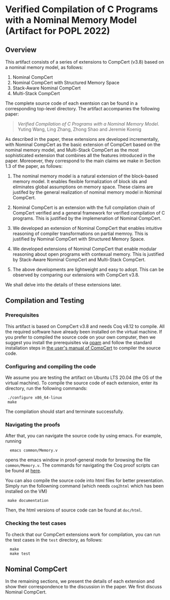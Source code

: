 # Verified Compilation of C Programs with a Nominal Memory Model (Artifact for POPL 2022)

## Overview

This artifact consists of a series of extensions to CompCert (v3.8)
based on a nominal memory model, as follows:

1. Nominal CompCert
2. Nominal CompCert with Structured Memory Space
3. Stack-Aware Nominal CompCert
4. Multi-Stack CompCert

The complete source code of each exentsion can be found in a
corresponding top-level directory. The artifact accompanies the
following paper:

  > *Verified Compilation of C Programs with a Nominal Memory Model*.
    Yuting Wang, Ling Zhang, Zhong Shao and Jeremie Koenig

As described in the paper, these extensions are developed
incrementally, with Nominal CompCert as the basic extension of
CompCert based on the nominal memory model, and Multi-Stack CompCert as
the most sophisticated extension that combines all the features
introduced in the paper. Moreoever, they correspond to the main claims
we make in Section 1.3 of the paper, as follows:

1. The nominal memory model is a natural extension of the block-based
memory model. It enables flexible formalization of block ids and
eliminates global assumptions on memory space. These claims are
justifed by the general realization of nominal memory model in Nominal
CompCert.

2. Nominal CompCert is an extension with the full compilation chain of
CompCert verified and a general framework for verified compilation of
C programs. This is justified by the implemenation of Nominal CompCert.

3. We developed an extension of Nominal CompCert that enables
intuitive reasoning of compiler transformations on partial
memroy. This is justified by Nominal CompCert with Structured Memory
Space.

4. We developed extensions of Nominal CompCert that enable modular
reasoning about open programs with contexual memory. This is justified
by Stack-Aware Nominal CompCert and Multi-Stack CompCert.

5. The above developments are lightweight and easy to adopt. This can
be observed by comparing our extensions with CompCert v3.8.

We shall delve into the details of these extensions later.


## Compilation and Testing

### Prerequisites

This artifact is based on CompCert v3.8 and needs Coq v8.12 to
compile. All the required software have already been installed on the
virtual machine. If you prefer to compiled the source code on your own
computer, then we suggest you install the prerequisites via
[opam](https://opam.ocaml.org/) and follow the standard installation
steps in [the user's manual of
CompCert](https://compcert.org/man/index.html) to compiler the source
code.

### Configuring and compiling the code

We assume you are testing the artifact on Ubuntu LTS 20.04 (the OS of
the virtual machine). To compile the source code of each extension,
enter its directory, run the following commands:
```
 ./configure x86_64-linux
 make
```
The compilation should start and terminate successfully.  

### Navigating the proofs

After that,
you can navigate the source code by using emacs. For example, running
```
  emacs common/Memory.v
```
opens the emacs window in proof-general mode for browsing the file
`common/Memory.v`. The commands for navigating the Coq proof scripts
can be found at [here](https://proofgeneral.github.io/doc/master/userman/Introducing-Proof-General/).

You can also compile the source code into html files for better
presentation. Simply run the followning command (which needs
`coq2html` which has been installed on the VM)
```
 make documentation
```
Then, the html versions of source code can be found at `doc/html`.

### Checking the test cases

To check that our CompCert extensions work for compilation, you can
run the test cases in the `test` directory, as follows:

```
  make
  make test
```

## Nominal CompCert

In the remaining sections, we present the details of each extension
and show their correspondence to the discussion in the paper. We first
discuss Nominal CompCert.


